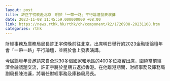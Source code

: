 ```yaml
---
layout: post
title: 許正宇傍晚赴北京　明於「一帶一路」平行論壇發表演講
date: 2023-11-08 11:45:59.000000000 +08:00
link: https://news.rthk.hk/rthk/ch/component/k2/1726938-20231108.htm
categories: rthk
---
```


財經事務及庫務局局長許正宇傍晚前往北京，出席明日舉行的2023金融街論壇年會「一帶一路」平行論壇，並將於會上發表演講。
 
今屆論壇年會邀請來自全球30多個國家和地區的400多位嘉賓出席，圍繞當前經濟金融議題交流，許正宇將於星期五返抵香港。在他離港期間，財經事務及庫務局副局長陳浩濂，將署任財經事務及庫務局局長。
